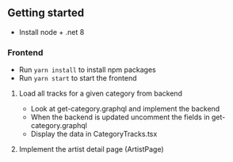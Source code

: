 ## Getting started

- Install node + .net 8

### Frontend

- Run `yarn install` to install npm packages
- Run `yarn start` to start the frontend


1. Load all tracks for a given category from backend
    - Look at get-category.graphql and implement the backend
    - When the backend is updated uncomment the fields in get-category.graphql 
    - Display the data in CategoryTracks.tsx

2. Implement the artist detail page (ArtistPage)


